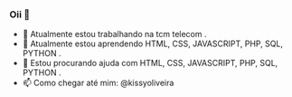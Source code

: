 ### Oii 👋


- 🔭 Atualmente estou trabalhando na tcm telecom .
- 🌱 Atualmente estou aprendendo HTML, CSS, JAVASCRIPT, PHP, SQL, PYTHON .
- 🤔 Estou procurando ajuda com HTML, CSS, JAVASCRIPT, PHP, SQL, PYTHON .
- 📫 Como chegar até mim: @kissyoliveira 
